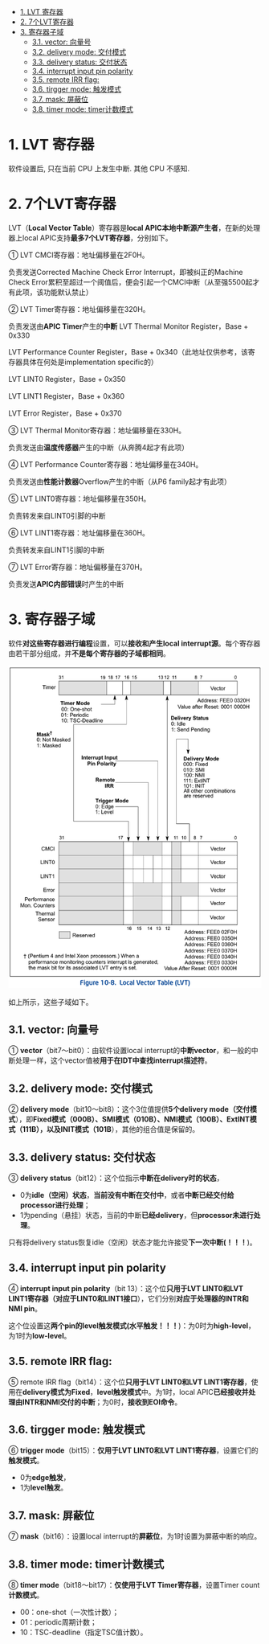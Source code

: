 
<!-- @import "[TOC]" {cmd="toc" depthFrom=1 depthTo=6 orderedList=false} -->

<!-- code_chunk_output -->

- [1. LVT 寄存器](#1-lvt-寄存器)
- [2. 7个LVT寄存器](#2-7个lvt寄存器)
- [3. 寄存器子域](#3-寄存器子域)
  - [3.1. vector: 向量号](#31-vector-向量号)
  - [3.2. delivery mode: 交付模式](#32-delivery-mode-交付模式)
  - [3.3. delivery status: 交付状态](#33-delivery-status-交付状态)
  - [3.4. interrupt input pin polarity](#34-interrupt-input-pin-polarity)
  - [3.5. remote IRR flag:](#35-remote-irr-flag)
  - [3.6. tirgger mode: 触发模式](#36-tirgger-mode-触发模式)
  - [3.7. mask: 屏蔽位](#37-mask-屏蔽位)
  - [3.8. timer mode: timer计数模式](#38-timer-mode-timer计数模式)

<!-- /code_chunk_output -->

# 1. LVT 寄存器

软件设置后, 只在当前 CPU 上发生中断. 其他 CPU 不感知.

# 2. 7个LVT寄存器

LVT（**Local Vector Table**）寄存器是**local APIC本地中断源产生者**，在新的处理器上local APIC支持**最多7个LVT寄存器**，分别如下。

① LVT CMCI寄存器：地址偏移量在2F0H。

负责发送Corrected Machine Check Error Interrupt，即被纠正的Machine Check Error累积至超过一个阈值后，便会引起一个CMCI中断（从至强5500起才有此项，该功能默认禁止）

② LVT Timer寄存器：地址偏移量在320H。

负责发送由**APIC Timer**产生的**中断**
LVT Thermal Monitor Register，Base + 0x330

LVT Performance Counter Register，Base + 0x340（此地址仅供参考，该寄存器具体在何处是implementation specific的）

LVT LINT0 Register，Base + 0x350

LVT LINT1 Register，Base + 0x360

LVT Error Register，Base + 0x370


③ LVT Thermal Monitor寄存器：地址偏移量在330H。

负责发送由**温度传感器**产生的中断（从奔腾4起才有此项）

④ LVT Performance Counter寄存器：地址偏移量在340H。

负责发送由**性能计数器**Overflow产生的中断（从P6 family起才有此项）

⑤ LVT LINT0寄存器：地址偏移量在350H。

负责转发来自LINT0引脚的中断

⑥ LVT LINT1寄存器：地址偏移量在360H。

负责转发来自LINT1引脚的中断

⑦ LVT Error寄存器：地址偏移量在370H。

负责发送**APIC内部错误**时产生的中断

# 3. 寄存器子域

软件**对这些寄存器进行编程**设置，可以**接收和产生local interrupt源**。每个寄存器由若干部分组成，并**不是每个寄存器的子域都相同**。

![2020-11-20-15-43-13.png](./images/2020-11-20-15-43-13.png)

如上所示，这些子域如下。

## 3.1. vector: 向量号

① **vector**（bit7～bit0）：由软件设置local interrupt的**中断vector**，和一般的中断处理一样，这个vector值被**用于在IDT中查找interrupt描述符**。

## 3.2. delivery mode: 交付模式

② **delivery mode**（bit10～bit8）：这个3位值提供**5个delivery mode（交付模式**），即**Fixed模式（000B）、SMI模式（010B）、NMI模式（100B）、ExtINT模式（111B），以及INIT模式（101B**），其他的组合值是保留的。

## 3.3. delivery status: 交付状态

③ **delivery status**（bit12）：这个位指示**中断在delivery时的状态**，

- 0为**idle（空闲）状态**，**当前没有中断在交付中**，或者**中断已经交付给processor进行处理**；
- 1为pending（悬挂）状态，当前的中断**已经delivery**，但**processor未进行处理**。

只有将delivery status恢复idle（空闲）状态才能允许接受**下一次中断(！！！**)。

## 3.4. interrupt input pin polarity

④ **interrupt input pin polarity**（bit 13）：这个位**只用于LVT LINT0和LVT LINT1寄存器（对应于LINT0和LINT1接口**），它们分别**对应于处理器的INTR和NMI pin**。

这个位设置这**两个pin的level触发模式(水平触发！！！**)：为0时为**high\-level**，为1时为**low\-level**。

## 3.5. remote IRR flag:

⑤ remote IRR flag（bit14）：这个位**只用于LVT LINT0和LVT LINT1寄存器**，使用在**delivery模式为Fixed**，**level触发模式**中。为1时，local APIC**已经接收并处理由INTR和NMI交付的中断**；为0时，**接收到EOI命令**。

## 3.6. tirgger mode: 触发模式

⑥ **trigger mode**（bit15）：**仅用于LVT LINT0和LVT LINT1寄存器**，设置它们的**触发模式**。

- 0为**edge触发**，
- 1为**level触发**。

## 3.7. mask: 屏蔽位

⑦ **mask**（bit16）：设置local interrupt的**屏蔽位**，为1时设置为屏蔽中断的响应。

## 3.8. timer mode: timer计数模式

⑧ **timer mode**（bit18～bit17）：**仅使用于LVT Timer寄存器**，设置Timer count**计数模式**。

- 00：one-shot（一次性计数）；
- 01：periodic周期计数；
- 10：TSC-deadline（指定TSC值计数）。